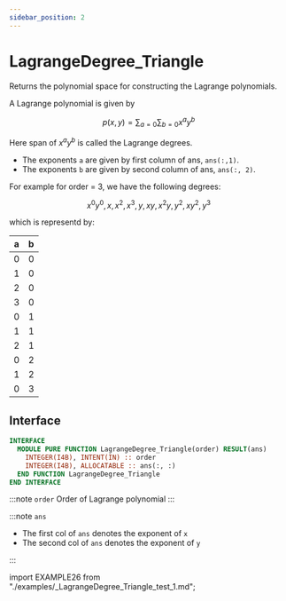 ```yaml
---
sidebar_position: 2
---
```


# LagrangeDegree_Triangle

<!-- markdownlint-disable MD041 MD013 MD033 MD012 -->

Returns the polynomial space for constructing the Lagrange polynomials.

A Lagrange polynomial is given by

$$
p(x,y) = \sum_{a=0}\sum_{b=0} x^{a} y^{b}
$$

Here span of $x^{a}y^{b}$ is called the Lagrange degrees.

- The exponents `a` are given by first column of ans, `ans(:,1)`.
- The exponents `b` are given by second column of ans, `ans(:, 2)`.

For example for order = 3, we have the following degrees:

$$
x^{0}y^{0}, x, x^2, x^3, y, xy, x^2 y, y^2, x y^2, y^3
$$

which is representd by:

| a | b |
| - | - |
| 0 | 0 |
| 1 | 0 |
| 2 | 0 |
| 3 | 0 |
| 0 | 1 |
| 1 | 1 |
| 2 | 1 |
| 0 | 2 |
| 1 | 2 |
| 0 | 3 |

## Interface

<Tabs>
<TabItem value="interface" label="܀ Interface" default>

```fortran
INTERFACE
  MODULE PURE FUNCTION LagrangeDegree_Triangle(order) RESULT(ans)
    INTEGER(I4B), INTENT(IN) :: order
    INTEGER(I4B), ALLOCATABLE :: ans(:, :)
  END FUNCTION LagrangeDegree_Triangle
END INTERFACE
```

:::note `order`
Order of Lagrange polynomial
:::

:::note `ans`

- The first col of `ans` denotes the exponent of `x`
- The second col of `ans` denotes the exponent of `y`

:::

</TabItem>

<TabItem value="example" label="️܀ See example">

import EXAMPLE26 from "./examples/_LagrangeDegree_Triangle_test_1.md";

<EXAMPLE26 />

</TabItem>

<TabItem value="close" label="↢ ">

</TabItem>
</Tabs>
